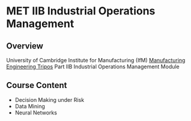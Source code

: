 # MET IIB Industrial Operations Management
## Overview
University of Cambridge Institute for Manufacturing (IfM) [Manufacturing Engineering Tripos](https://www.ifm.eng.cam.ac.uk/education/met/) Part IIB Industrial Operations Management Module

## Course Content
* Decision Making under Risk
* Data Mining
* Neural Networks
